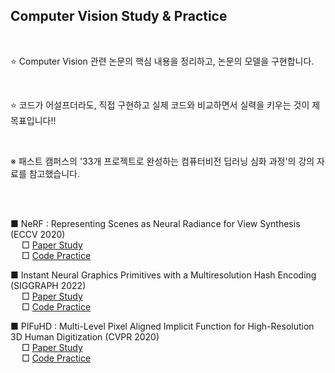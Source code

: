 

##  Computer Vision Study & Practice

</br>
  
  :star: Computer Vision 관련 논문의 핵심 내용을 정리하고, 논문의 모델을 구현합니다.  
  
  </br>
  
  :star: 코드가 어설프더라도, 직접 구현하고 실제 코드와 비교하면서 실력을 키우는 것이 제 목표입니다!!  
  
  </br>
   
 ※ 패스트 캠퍼스의 '33개 프로젝트로 완성하는 컴퓨터비전 딥러닝 심화 과정'의 강의 자료를 참고했습니다.

</br>
</br>
 
 ■ NeRF : Representing Scenes as Neural Radiance for View Synthesis (ECCV 2020)
 </br>
  &emsp;  □ [Paper Study](/NeRF/NeRF.md)
  </br>
  &emsp; □ [Code Practice](/NeRF/NeRF.ipynb)
  </br>


■ Instant Neural Graphics Primitives with a Multiresolution Hash Encoding (SIGGRAPH 2022) 
</br>
&emsp; □ [Paper Study](/InstantNGP/InstantNGP.md)
</br>
&emsp; □ [Code Practice](/InstantNGP/InstantNGP.ipynb)
</br>



■ PIFuHD : Multi-Level Pixel Aligned Implicit Function for High-Resolution 3D Human Digitization (CVPR 2020)
</br>
&emsp; □ [Paper Study](/PIFuHD/PIFuHD.md)
</br>
&emsp; □ [Code Practice](/PIFuHD/PIFuHD.ipynb)
</br>


